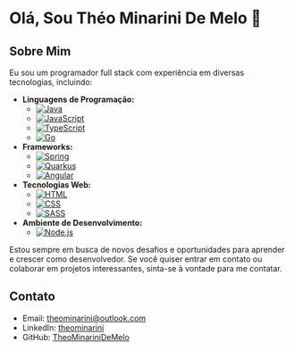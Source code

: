 # Olá, Sou Théo Minarini De Melo 👋

## Sobre Mim

Eu sou um programador full stack com experiência em diversas tecnologias, incluindo:

* **Linguagens de Programação:**
    * [![Java](https://img.shields.io/badge/Java-^11-blue)](https://www.java.com/)
    * [![JavaScript](https://img.shields.io/badge/JavaScript-^16-blue)](https://www.javascript.com/)
    * [![TypeScript](https://img.shields.io/badge/TypeScript-^4.5-blue)](https://www.typescriptlang.org/)
    * [![Go](https://img.shields.io/badge/Go-^1.18-blue)](https://golang.org/)
* **Frameworks:**
    * [![Spring](https://img.shields.io/badge/Spring-^6.0-blue)](https://spring.io/)
    * [![Quarkus](https://img.shields.io/badge/Quarkus-^2.8-blue)](https://quarkus.io/)
    * [![Angular](https://img.shields.io/badge/Angular-^14-blue)](https://angular.io/)
* **Tecnologias Web:**
    * [![HTML](https://img.shields.io/badge/HTML-5-blue)](https://www.w3.org/TR/html5/)
    * [![CSS](https://img.shields.io/badge/CSS-3-blue)](https://www.w3.org/TR/css-3/)
    * [![SASS](https://img.shields.io/badge/SASS-^1.45-blue)](https://sass-lang.com/)
* **Ambiente de Desenvolvimento:**
    * [![Node.js](https://img.shields.io/badge/Node.js-^18-blue)](https://nodejs.org/en/)


Estou sempre em busca de novos desafios e oportunidades para aprender e crescer como desenvolvedor. Se você quiser entrar em contato ou colaborar em projetos interessantes, sinta-se à vontade para me contatar.

## Contato

* Email: [theominarini@outlook.com](mailto:theominarini@outlook.com)
* LinkedIn: [theominarini](https://www.linkedin.com/in/theominarini/)
* GitHub: [TheoMinariniDeMelo](https://github.com/TheoMinariniDeMelo)






